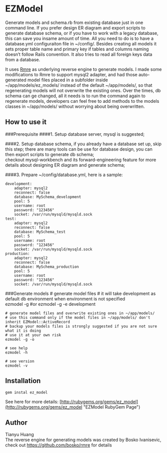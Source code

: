 # EZModel
Generate models and schema.rb from existing database just in one command line. If you prefer design ER diagram and export scripts to generate database schema, or if you have to work with a legacy database, this can save you insame amount of time. All you need to do is to have a database.yml configuraiton file in ~/config/. Besides creating all models it sets proper table name and primary key if tables and columns naming doesn’t follow Rails convention. It also tries to read all foreign keys data from a database.     

It uses [Rmre](https://github.com/bosko/rmre "Rmre") as underlying reverse engine to generate models. I made some modifications to Rmre to support mysql2 adapter, and had those auto-generated model files placed in a subfolder inside ~/app/models/ez_models/ instead of the default ~/app/models/, so that regenerating models will not overwrite the existing ones. Over the times, db schema can ge changed, all it needs is to run the command again to regenerate models, developers can feel free to add methods to the models classes in ~/app/models/ without worrying about being overwritten.

## How to use it
###Prerequisite
####1. Setup database server, mysql is suggested;

####2. Setup database schema, if you already have a database set up, skip this step;
there are many tools can be use for database design, you can then export scripts to generate db schema;   
checkout mysql-workbench and its forward-engineering feature for more details about designing ER diagram and generate schema;    

####3. Prepare ~/config/database.yml, here is a sample:   

	development:
		adapter: mysql2
		reconnect: false
		database: MySchema_development
		pool: 5
		username: root
		password: "123456"
		socket: /var/run/mysqld/mysqld.sock
	test:
		adapter: mysql2
		reconnect: false
		database: MySchema_test
		pool: 5
		username: root
		password: "123456"
		socket: /var/run/mysqld/mysqld.sock
	production:
		adapter: mysql2
		reconnect: false
		database: MySchema_production
		pool: 5
		username: root
		password: "123456"
		socket: /var/run/mysqld/mysqld.sock

###Generate models
	# generate model files
	# it will take development as default db environment when environment is not specified  
	ezmodel -g
	#or
	ezmodel -g -e development

	# generate model files and overwrite existing ones in ~/app/models/
	# use this command only if the model files in ~/app/models/ don't inherit EZModel::ActiveRecord 
	# backup your models files is strongly suggested if you are not sure what it is doing
	# use it at your own risk
	ezmodel -g -o

	# see help
	ezmodel -h

	# see version
	ezmodel -v

## Installation
    gem instal ez_model   

See here for more details: [http://rubygems.org/gems/ez_model](http://rubygems.org/gems/ez_model "EZModel RubyGem Page")   

## Author
Tianyu Huang   
The reverse engine for generating models was created by Bosko Ivanisevic, check out https://github.com/bosko/rmre for details


